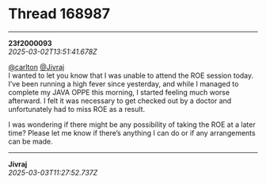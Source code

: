 # Thread 168987


---
**23f2000093**  
*2025-03-02T13:51:41.678Z*


[@carlton](/u/carlton) [@Jivraj](/u/jivraj)  
I wanted to let you know that I was unable to attend the ROE session today. I’ve been running a high fever since yesterday, and while I managed to complete my JAVA OPPE this morning, I started feeling much worse afterward. I felt it was necessary to get checked out by a doctor and unfortunately had to miss ROE as a result.

I was wondering if there might be any possibility of taking the ROE at a later time? Please let me know if there’s anything I can do or if any arrangements can be made.




---
**Jivraj**  
*2025-03-03T11:27:52.737Z*





